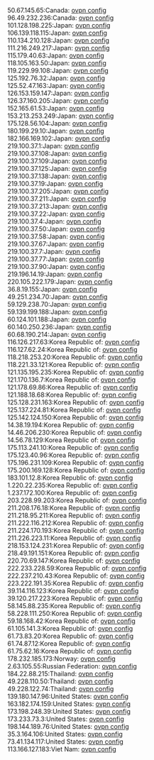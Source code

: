50.67.145.65:Canada: [ovpn config](vpn/50_67_145_65.ovpn)  
96.49.232.236:Canada: [ovpn config](vpn/96_49_232_236.ovpn)  
101.128.198.225:Japan: [ovpn config](vpn/101_128_198_225.ovpn)  
106.139.118.115:Japan: [ovpn config](vpn/106_139_118_115.ovpn)  
110.134.210.128:Japan: [ovpn config](vpn/110_134_210_128.ovpn)  
111.216.249.217:Japan: [ovpn config](vpn/111_216_249_217.ovpn)  
115.179.40.63:Japan: [ovpn config](vpn/115_179_40_63.ovpn)  
118.105.163.50:Japan: [ovpn config](vpn/118_105_163_50.ovpn)  
119.229.99.108:Japan: [ovpn config](vpn/119_229_99_108.ovpn)  
125.192.76.32:Japan: [ovpn config](vpn/125_192_76_32.ovpn)  
125.52.47.163:Japan: [ovpn config](vpn/125_52_47_163.ovpn)  
126.153.159.147:Japan: [ovpn config](vpn/126_153_159_147.ovpn)  
126.37.160.205:Japan: [ovpn config](vpn/126_37_160_205.ovpn)  
152.165.61.53:Japan: [ovpn config](vpn/152_165_61_53.ovpn)  
153.213.253.249:Japan: [ovpn config](vpn/153_213_253_249.ovpn)  
175.128.56.104:Japan: [ovpn config](vpn/175_128_56_104.ovpn)  
180.199.29.10:Japan: [ovpn config](vpn/180_199_29_10.ovpn)  
182.166.169.102:Japan: [ovpn config](vpn/182_166_169_102.ovpn)  
219.100.37.1:Japan: [ovpn config](vpn/219_100_37_1.ovpn)  
219.100.37.108:Japan: [ovpn config](vpn/219_100_37_108.ovpn)  
219.100.37.109:Japan: [ovpn config](vpn/219_100_37_109.ovpn)  
219.100.37.125:Japan: [ovpn config](vpn/219_100_37_125.ovpn)  
219.100.37.138:Japan: [ovpn config](vpn/219_100_37_138.ovpn)  
219.100.37.19:Japan: [ovpn config](vpn/219_100_37_19.ovpn)  
219.100.37.205:Japan: [ovpn config](vpn/219_100_37_205.ovpn)  
219.100.37.211:Japan: [ovpn config](vpn/219_100_37_211.ovpn)  
219.100.37.213:Japan: [ovpn config](vpn/219_100_37_213.ovpn)  
219.100.37.22:Japan: [ovpn config](vpn/219_100_37_22.ovpn)  
219.100.37.4:Japan: [ovpn config](vpn/219_100_37_4.ovpn)  
219.100.37.50:Japan: [ovpn config](vpn/219_100_37_50.ovpn)  
219.100.37.58:Japan: [ovpn config](vpn/219_100_37_58.ovpn)  
219.100.37.67:Japan: [ovpn config](vpn/219_100_37_67.ovpn)  
219.100.37.7:Japan: [ovpn config](vpn/219_100_37_7.ovpn)  
219.100.37.77:Japan: [ovpn config](vpn/219_100_37_77.ovpn)  
219.100.37.90:Japan: [ovpn config](vpn/219_100_37_90.ovpn)  
219.196.14.19:Japan: [ovpn config](vpn/219_196_14_19.ovpn)  
220.105.222.179:Japan: [ovpn config](vpn/220_105_222_179.ovpn)  
36.8.19.155:Japan: [ovpn config](vpn/36_8_19_155.ovpn)  
49.251.234.70:Japan: [ovpn config](vpn/49_251_234_70.ovpn)  
59.129.238.70:Japan: [ovpn config](vpn/59_129_238_70.ovpn)  
59.139.199.188:Japan: [ovpn config](vpn/59_139_199_188.ovpn)  
60.124.101.188:Japan: [ovpn config](vpn/60_124_101_188.ovpn)  
60.140.250.236:Japan: [ovpn config](vpn/60_140_250_236.ovpn)  
60.68.190.214:Japan: [ovpn config](vpn/60_68_190_214.ovpn)  
116.126.217.63:Korea Republic of: [ovpn config](vpn/116_126_217_63.ovpn)  
116.127.62.24:Korea Republic of: [ovpn config](vpn/116_127_62_24.ovpn)  
118.218.253.20:Korea Republic of: [ovpn config](vpn/118_218_253_20.ovpn)  
118.221.33.121:Korea Republic of: [ovpn config](vpn/118_221_33_121.ovpn)  
121.135.195.235:Korea Republic of: [ovpn config](vpn/121_135_195_235.ovpn)  
121.170.136.7:Korea Republic of: [ovpn config](vpn/121_170_136_7.ovpn)  
121.178.69.86:Korea Republic of: [ovpn config](vpn/121_178_69_86.ovpn)  
121.188.18.68:Korea Republic of: [ovpn config](vpn/121_188_18_68.ovpn)  
125.128.231.163:Korea Republic of: [ovpn config](vpn/125_128_231_163.ovpn)  
125.137.224.81:Korea Republic of: [ovpn config](vpn/125_137_224_81.ovpn)  
125.142.124.150:Korea Republic of: [ovpn config](vpn/125_142_124_150.ovpn)  
14.38.19.194:Korea Republic of: [ovpn config](vpn/14_38_19_194.ovpn)  
14.46.206.230:Korea Republic of: [ovpn config](vpn/14_46_206_230.ovpn)  
14.56.78.129:Korea Republic of: [ovpn config](vpn/14_56_78_129.ovpn)  
175.113.241.10:Korea Republic of: [ovpn config](vpn/175_113_241_10.ovpn)  
175.123.40.96:Korea Republic of: [ovpn config](vpn/175_123_40_96.ovpn)  
175.196.231.109:Korea Republic of: [ovpn config](vpn/175_196_231_109.ovpn)  
175.200.169.128:Korea Republic of: [ovpn config](vpn/175_200_169_128.ovpn)  
183.101.12.8:Korea Republic of: [ovpn config](vpn/183_101_12_8.ovpn)  
1.220.22.235:Korea Republic of: [ovpn config](vpn/1_220_22_235.ovpn)  
1.237.172.100:Korea Republic of: [ovpn config](vpn/1_237_172_100.ovpn)  
203.228.99.203:Korea Republic of: [ovpn config](vpn/203_228_99_203.ovpn)  
211.208.176.18:Korea Republic of: [ovpn config](vpn/211_208_176_18.ovpn)  
211.218.95.211:Korea Republic of: [ovpn config](vpn/211_218_95_211.ovpn)  
211.222.116.212:Korea Republic of: [ovpn config](vpn/211_222_116_212.ovpn)  
211.224.170.193:Korea Republic of: [ovpn config](vpn/211_224_170_193.ovpn)  
211.226.223.11:Korea Republic of: [ovpn config](vpn/211_226_223_11.ovpn)  
218.153.124.231:Korea Republic of: [ovpn config](vpn/218_153_124_231.ovpn)  
218.49.191.151:Korea Republic of: [ovpn config](vpn/218_49_191_151.ovpn)  
220.70.69.147:Korea Republic of: [ovpn config](vpn/220_70_69_147.ovpn)  
222.233.228.59:Korea Republic of: [ovpn config](vpn/222_233_228_59.ovpn)  
222.237.210.43:Korea Republic of: [ovpn config](vpn/222_237_210_43.ovpn)  
223.222.191.35:Korea Republic of: [ovpn config](vpn/223_222_191_35.ovpn)  
39.114.116.123:Korea Republic of: [ovpn config](vpn/39_114_116_123.ovpn)  
39.120.217.223:Korea Republic of: [ovpn config](vpn/39_120_217_223.ovpn)  
58.145.88.235:Korea Republic of: [ovpn config](vpn/58_145_88_235.ovpn)  
58.228.111.250:Korea Republic of: [ovpn config](vpn/58_228_111_250.ovpn)  
59.18.168.42:Korea Republic of: [ovpn config](vpn/59_18_168_42.ovpn)  
61.105.141.3:Korea Republic of: [ovpn config](vpn/61_105_141_3.ovpn)  
61.73.83.20:Korea Republic of: [ovpn config](vpn/61_73_83_20.ovpn)  
61.74.87.12:Korea Republic of: [ovpn config](vpn/61_74_87_12.ovpn)  
61.75.62.16:Korea Republic of: [ovpn config](vpn/61_75_62_16.ovpn)  
178.232.185.173:Norway: [ovpn config](vpn/178_232_185_173.ovpn)  
2.63.105.55:Russian Federation: [ovpn config](vpn/2_63_105_55.ovpn)  
184.22.88.215:Thailand: [ovpn config](vpn/184_22_88_215.ovpn)  
49.228.110.50:Thailand: [ovpn config](vpn/49_228_110_50.ovpn)  
49.228.122.74:Thailand: [ovpn config](vpn/49_228_122_74.ovpn)  
139.180.147.96:United States: [ovpn config](vpn/139_180_147_96.ovpn)  
163.182.174.159:United States: [ovpn config](vpn/163_182_174_159.ovpn)  
173.198.248.39:United States: [ovpn config](vpn/173_198_248_39.ovpn)  
173.233.73.3:United States: [ovpn config](vpn/173_233_73_3.ovpn)  
198.144.189.76:United States: [ovpn config](vpn/198_144_189_76.ovpn)  
35.3.164.106:United States: [ovpn config](vpn/35_3_164_106.ovpn)  
73.41.134.117:United States: [ovpn config](vpn/73_41_134_117.ovpn)  
113.166.127.183:Viet Nam: [ovpn config](vpn/113_166_127_183.ovpn)  
